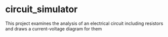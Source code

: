 # circuit_simulator
This project examines the analysis of an electrical circuit including resistors and draws a current-voltage diagram for them
